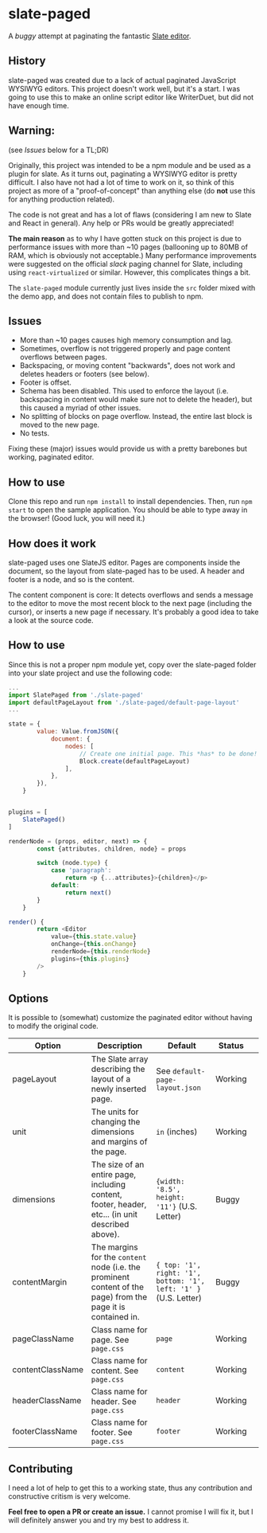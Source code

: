 # slate-paged

A _buggy_ attempt at paginating the fantastic [Slate editor](https://github.com/ianstormtaylor/slate).

## History
slate-paged was created due to a lack of actual paginated JavaScript WYSIWYG editors. This project doesn't work well, but it's a start. I was going to use this to make an online script editor like WriterDuet, but did not have enough time.

## Warning:
(see _Issues_ below for a TL;DR)

Originally, this project was intended to be a npm module and be used as a plugin
for slate. As it turns out, paginating a WYSIWYG editor is pretty difficult. I also have not had a lot of time to work on it, so think of this project as more
of a "proof-of-concept" than anything else (do **not** use this for anything production related). 

The code is not great and has a lot of flaws (considering I am new to Slate and React in general). Any help or PRs would be greatly appreciated!

**The main reason** as to why I have gotten stuck on this project is due to performance issues with more than  ~10 pages (ballooning up to 80MB of RAM, which is obviously not acceptable.) Many performance improvements were suggested on the official _slack_ paging channel for Slate, including using `react-virtualized` or similar. However, this complicates things a bit.

The `slate-paged` module currently just lives inside the `src` folder mixed with the demo app, and does not contain files to publish to npm.

## Issues
* More than ~10 pages causes high memory consumption and lag.
* Sometimes, overflow is not triggered properly and page content overflows between pages.
* Backspacing, or moving content "backwards", does not work and deletes headers or footers (see below).
* Footer is offset.
* Schema has been disabled. This used to enforce the layout (i.e. backspacing in content would make sure not to delete the header), but this caused a myriad of other issues.
* No splitting of blocks on page overflow. Instead, the entire last block is moved to the new page.
* No tests.

Fixing these (major) issues would provide us with a pretty barebones but working, paginated editor. 

## How to use
Clone this repo and run `npm install` to install dependencies. Then, run `npm start` to open the sample application. You should be able to type away in the browser! (Good luck, you will need it.)

## How does it work
slate-paged uses one SlateJS editor. Pages are components inside the document, so the layout from slate-paged has to be used. A header and footer is a node, and so is the content. 

The content component is core: It detects overflows and sends a message to the editor to move the most recent block to the next page (including the cursor), or inserts a new page if necessary. It's probably a good idea to take a look at the source code.

## How to use
Since this is not a proper npm module yet, copy over the slate-paged folder into your
slate project and use the following code:

```js
...
import SlatePaged from './slate-paged'
import defaultPageLayout from './slate-paged/default-page-layout'
...

state = {
        value: Value.fromJSON({
            document: {
                nodes: [
                    // Create one initial page. This *has* to be done!
                    Block.create(defaultPageLayout)
                ],
            },
        }),
    }


plugins = [
    SlatePaged()
]

renderNode = (props, editor, next) => {
        const {attributes, children, node} = props

        switch (node.type) {
            case 'paragraph':
                return <p {...attributes}>{children}</p>
            default:
                return next()
        }
    }

render() {
        return <Editor
            value={this.state.value}
            onChange={this.onChange}
            renderNode={this.renderNode}
            plugins={this.plugins}
        />
    }

```

## Options
It is possible to (somewhat) customize the paginated editor without having to modify the original code.

| Option           | Description                                                                                                   | Default                                                          | Status  |   |
|------------------|---------------------------------------------------------------------------------------------------------------|------------------------------------------------------------------|---------|---|
| pageLayout       | The Slate array describing the layout of a newly inserted page.                                               | See `default-page-layout.json`                                   | Working |   |
| unit             | The units for changing the dimensions and margins of the page.                                                | `in` (inches)                                                    | Working |   |
| dimensions       | The size of an entire page, including content, footer, header, etc... (in unit described above).              | `{width: '8.5', height: '11'}` (U.S. Letter)                     | Buggy   |   |
| contentMargin    | The margins for the `content` node (i.e. the prominent content of the page) from the page it is contained in. | `{ top: '1', right: '1', bottom: '1', left: '1' }` (U.S. Letter) | Buggy   |   |
| pageClassName    | Class name for page. See `page.css`                                                                           | `page`                                                           | Working |   |
| contentClassName | Class name for content. See `page.css`                                                                        | `content`                                                        | Working |   |
| headerClassName  | Class name for header. See `page.css`                                                                         | `header`                                                         | Working |   |
| footerClassName  | Class name for footer. See `page.css`                                                                         | `footer`                                                         | Working |   |

## Contributing
I need a lot of help to get this to a working state, thus any contribution and constructive critism is very welcome. 

**Feel free to open a PR or create an issue.** I cannot promise I will fix it, but I will definitely answer you and try my best to address it.